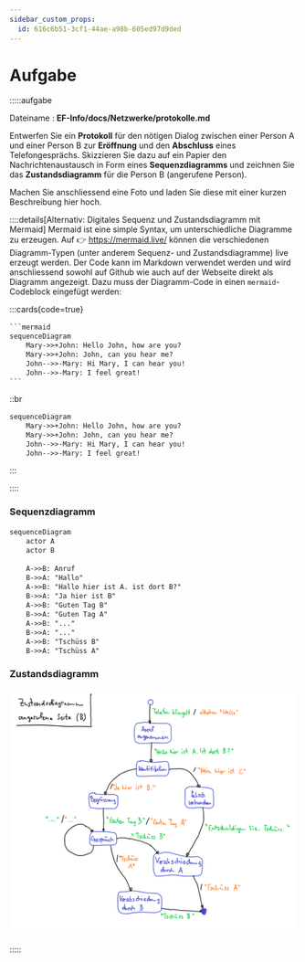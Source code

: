 ```yaml
---
sidebar_custom_props:
  id: 616c6b51-3cf1-44ae-a98b-605ed97d9ded
---
```

# Aufgabe

:::::aufgabe
<Answer type="state" webKey="2acd3a18-6e33-44a0-9a6f-73c27a28069c" />

Dateiname
: __EF-Info/docs/Netzwerke/protokolle.md__

Entwerfen Sie ein **Protokoll** für den nötigen Dialog zwischen einer Person A und einer Person B zur **Eröffnung** und den **Abschluss** eines Telefongesprächs.
Skizzieren Sie dazu auf ein Papier den Nachrichtenaustausch in Form eines **Sequenzdiagramms** und zeichnen Sie das **Zustandsdiagramm** für die Person B (angerufene Person).

Machen Sie anschliessend eine Foto und laden Sie diese mit einer kurzen Beschreibung hier hoch.

::::details[Alternativ: Digitales Sequenz und Zustandsdiagramm mit Mermaid]
Mermaid ist eine simple Syntax, um unterschiedliche Diagramme zu erzeugen. Auf 👉 https://mermaid.live/ können die verschiedenen Diagramm-Typen (unter anderem Sequenz- und Zustandsdiagramme) live erzeugt werden. Der Code kann im Markdown verwendet werden und wird anschliessend sowohl auf Github wie auch auf der Webseite direkt als Diagramm angezeigt. Dazu muss der Diagramm-Code in einen `mermaid`-Codeblock eingefügt werden:

:::cards{code=true}
````
```mermaid
sequenceDiagram
    Mary->>+John: Hello John, how are you?
    Mary->>+John: John, can you hear me?
    John-->>-Mary: Hi Mary, I can hear you!
    John-->>-Mary: I feel great!
```
````
::br
```mermaid
sequenceDiagram
    Mary->>+John: Hello John, how are you?
    Mary->>+John: John, can you hear me?
    John-->>-Mary: Hi Mary, I can hear you!
    John-->>-Mary: I feel great!
```
:::

::::

<Answer type="text" webKey="5b6c0def-74de-4052-9f6f-0eb8f61f664f" />

<Solution webKey="7d4d84ff-90a1-4135-97c2-d99bed1777dd">

### Sequenzdiagramm

```mermaid
sequenceDiagram
    actor A
    actor B

    A->>B: Anruf
    B->>A: "Hallo"
    A->>B: "Hallo hier ist A. ist dort B?"
    B->>A: "Ja hier ist B"
    A->>B: "Guten Tag B"
    B->>A: "Guten Tag A"
    A->>B: "..."
    B->>A: "..."
    A->>B: "Tschüss B"
    B->>A: "Tschüss A"
```


### Zustandsdiagramm

![Zustandsdiagramm](images/Zustandsdigramm_telefonat.png)

</Solution>
:::::

